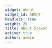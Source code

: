 ```yaml
---
widget: about
widget_id: ABOUT
headless: true
weight: 20
title: About Saswat
active: true
author: admin
---
```

